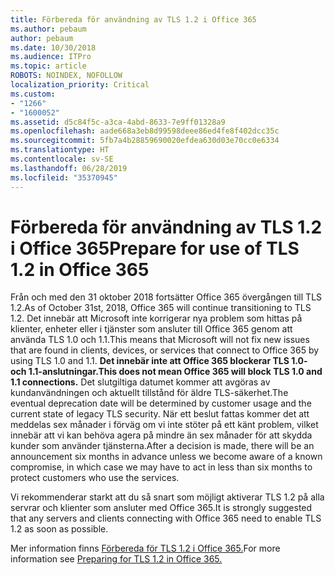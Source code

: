 ```yaml
---
title: Förbereda för användning av TLS 1.2 i Office 365
ms.author: pebaum
author: pebaum
ms.date: 10/30/2018
ms.audience: ITPro
ms.topic: article
ROBOTS: NOINDEX, NOFOLLOW
localization_priority: Critical
ms.custom:
- "1266"
- "1600052"
ms.assetid: d5c84f5c-a3ca-4abd-8633-7e9ff01328a9
ms.openlocfilehash: aade668a3eb8d99598deee86ed4fe8f402dcc35c
ms.sourcegitcommit: 5fb7a4b28859690020efdea630d03e70cc0e6334
ms.translationtype: HT
ms.contentlocale: sv-SE
ms.lasthandoff: 06/28/2019
ms.locfileid: "35370945"
---
```

# <a name="prepare-for-use-of-tls-12-in-office-365"></a><span data-ttu-id="fd0cc-102">Förbereda för användning av TLS 1.2 i Office 365</span><span class="sxs-lookup"><span data-stu-id="fd0cc-102">Prepare for use of TLS 1.2 in Office 365</span></span>

<span data-ttu-id="fd0cc-103">Från och med den 31 oktober 2018 fortsätter Office 365 övergången till TLS 1.2.</span><span class="sxs-lookup"><span data-stu-id="fd0cc-103">As of October 31st, 2018, Office 365 will continue transitioning to TLS 1.2.</span></span> <span data-ttu-id="fd0cc-104">Det innebär att Microsoft inte korrigerar nya problem som hittas på klienter, enheter eller i tjänster som ansluter till Office 365 genom att använda TLS 1.0 och 1.1.</span><span class="sxs-lookup"><span data-stu-id="fd0cc-104">This means that Microsoft will not fix new issues that are found in clients, devices, or services that connect to Office 365 by using TLS 1.0 and 1.1.</span></span> <span data-ttu-id="fd0cc-105">**Det innebär inte att Office 365 blockerar TLS 1.0- och 1.1-anslutningar.**</span><span class="sxs-lookup"><span data-stu-id="fd0cc-105">**This does not mean Office 365 will block TLS 1.0 and 1.1 connections.**</span></span> <span data-ttu-id="fd0cc-106">Det slutgiltiga datumet kommer att avgöras av kundanvändningen och aktuellt tillstånd för äldre TLS-säkerhet.</span><span class="sxs-lookup"><span data-stu-id="fd0cc-106">The eventual deprecation date will be determined by customer usage and the current state of legacy TLS security.</span></span> <span data-ttu-id="fd0cc-107">När ett beslut fattas kommer det att meddelas sex månader i förväg om vi inte stöter på ett känt problem, vilket innebär att vi kan behöva agera på mindre än sex månader för att skydda kunder som använder tjänsterna.</span><span class="sxs-lookup"><span data-stu-id="fd0cc-107">After a decision is made, there will be an announcement six months in advance unless we become aware of a known compromise, in which case we may have to act in less than six months to protect customers who use the services.</span></span>
  
<span data-ttu-id="fd0cc-108">Vi rekommenderar starkt att du så snart som möjligt aktiverar TLS 1.2 på alla servrar och klienter som ansluter med Office 365.</span><span class="sxs-lookup"><span data-stu-id="fd0cc-108">It is strongly suggested that any servers and clients connecting with Office 365 need to enable TLS 1.2 as soon as possible.</span></span>
  
<span data-ttu-id="fd0cc-109">Mer information finns [Förbereda för TLS 1.2 i Office 365.](https://support.microsoft.com/help/4057306/preparing-for-tls-1-2-in-office-365)</span><span class="sxs-lookup"><span data-stu-id="fd0cc-109">For more information see [Preparing for TLS 1.2 in Office 365.](https://support.microsoft.com/help/4057306/preparing-for-tls-1-2-in-office-365)</span></span>
  